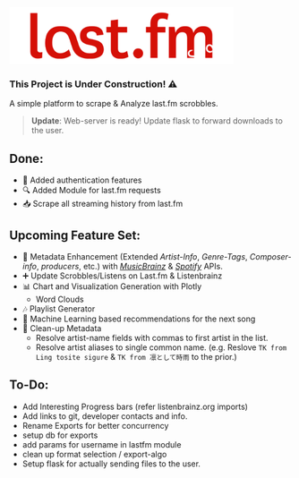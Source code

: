 <img src="https://raw.githubusercontent.com/Prathamesh-Ghatole/lastfm-scraper/main/webserver/static/assets/lastfm_scraper_logo_white.png" width="400" height="101">

### This Project is Under Construction! ⚠
A simple platform to scrape & Analyze last.fm scrobbles.
> **Update**: Web-server is ready! Update flask to forward downloads to the user.
## Done:
- 🔐 Added authentication features
- 🔍 Added Module for last.fm requests
- 📥 Scrape all streaming history from last.fm

## Upcoming Feature Set:
- 📜 Metadata Enhancement (Extended _Artist-Info_, _Genre-Tags_, _Composer-info_, _producers_, etc.) with [_MusicBrainz_](https://musicbrainz.org/doc/MusicBrainz_API) & [_Spotify_](https://developer.spotify.com/documentation/web-api/) APIs.
- ➕ Update Scrobbles/Listens on Last.fm & Listenbrainz
- 📊 Chart and Visualization Generation with Plotly
  - Word Clouds
- 🎶 Playlist Generator
- 🧠 Machine Learning based recommendations for the next song
- 🧹 Clean-up Metadata
  - Resolve artist-name fields with commas to first artist in the list.
  - Resolve artist aliases to single common name. (e.g. Reslove ```TK from Ling tosite sigure``` & ```TK from 凛として時雨``` to the prior.)

## To-Do:
- Add Interesting Progress bars (refer listenbrainz.org imports)
- Add links to git, developer contacts and info.
- Rename Exports for better concurrency
- setup db for exports
- add params for username in lastfm module
- clean up format selection / export-algo
- Setup flask for actually sending files to the user.
